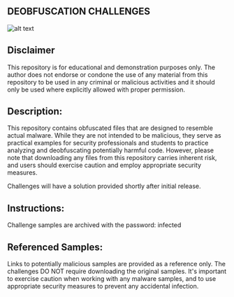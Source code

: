 ## DEOBFUSCATION CHALLENGES

![alt text](https://github.com/ATTACKnDEFEND/Deobfuscation-Challenges/blob/main/image1.png)

## Disclaimer

This repository is for educational and demonstration purposes only. The author does not endorse or condone the use of any material from this repository to be used in any criminal or malicious activities and it should only be used where explicitly allowed with proper permission.

## Description:

This repository contains obfuscated files that are designed to resemble actual malware. While they are not intended to be malicious, they serve as practical examples for security professionals and students to practice analyzing and deobfuscating potentially harmful code. However, please note that downloading any files from this repository carries inherent risk, and users should exercise caution and employ appropriate security measures.

Challenges will have a solution provided shortly after initial release.

## Instructions:

Challenge samples are archived with the password: infected

## Referenced Samples:

Links to potentially malicious samples are provided as a reference only. The challenges DO NOT require downloading the original samples. It's important to exercise caution when working with any malware samples, and to use appropriate security measures to prevent any accidental infection.







